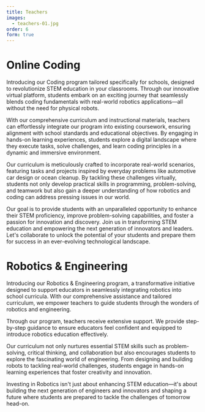 ```yaml
---
title: Teachers
images:
  - teachers-01.jpg
order: 6
form: true
---
```

# Online Coding

Introducing our  Coding program tailored specifically for schools, designed to revolutionize STEM education in your classrooms. Through our innovative virtual platform, students embark on an exciting journey that seamlessly blends coding fundamentals with real-world robotics applications—all without the need for physical robots.

With our comprehensive curriculum and instructional materials, teachers can effortlessly integrate our program into existing coursework, ensuring alignment with school standards and educational objectives. By engaging in hands-on learning experiences, students explore a digital landscape where they execute tasks, solve challenges, and learn coding principles in a dynamic and immersive environment.

Our curriculum is meticulously crafted to incorporate real-world scenarios, featuring tasks and projects inspired by everyday problems like automotive car design or ocean cleanup. By tackling these challenges virtually, students not only develop practical skills in programming, problem-solving, and teamwork but also gain a deeper understanding of how robotics and coding can address pressing issues in our world.

Our goal is to provide students with an unparalleled opportunity to enhance their STEM proficiency, improve problem-solving capabilities, and foster a passion for innovation and discovery. Join us in transforming STEM education and empowering the next generation of innovators and leaders. Let's collaborate to unlock the potential of your students and prepare them for success in an ever-evolving technological landscape.

# Robotics & Engineering 

Introducing our Robotics & Engineering program, a transformative initiative designed to support educators in seamlessly integrating robotics into school curricula. With our comprehensive assistance and tailored curriculum, we empower teachers to guide students through the wonders of robotics and engineering.

Through our program, teachers receive extensive support. We provide step-by-step guidance to ensure educators feel confident and equipped to introduce robotics education effectively.

Our curriculum not only nurtures essential STEM skills such as problem-solving, critical thinking, and collaboration but also encourages students to explore the fascinating world of engineering. From designing and building robots to tackling real-world challenges, students engage in hands-on learning experiences that foster creativity and innovation.

Investing in Robotics isn't just about enhancing STEM education—it's about building the next generation of engineers and innovators and shaping a future where students are prepared to tackle the challenges of tomorrow head-on.
